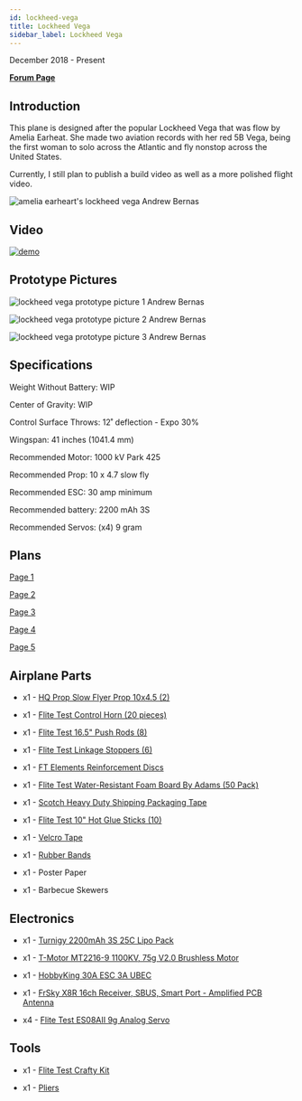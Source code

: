 ```yaml
---
id: lockheed-vega
title: Lockheed Vega
sidebar_label: Lockheed Vega
---
```


December 2018 - Present

**[Forum Page](https://forum.flitetest.com/index.php?threads/swappable-lockheed-vega-scratch-build.57538/#post-490118)**

## Introduction

This plane is designed after the popular Lockheed Vega that was flow by Amelia Earheat. She made two aviation records with her red 5B Vega, being the first woman to solo across the Atlantic and fly nonstop across the United States.

Currently, I still plan to publish a build video as well as a more polished flight video. 

![amelia earheart's lockheed vega Andrew Bernas](assets/in-progress/lockheed-vega/lockheed-vega-amelia-earhart.jpg)

## Video

[![demo](assets/in-progress/lockheed-vega/demo.jpg)](https://www.youtube.com/watch?v=GPNp3jSjrzM)

## Prototype Pictures

![lockheed vega prototype picture 1 Andrew Bernas](assets/in-progress/lockheed-vega/lockheed-vega-prototype-picture-1.jpg)

![lockheed vega prototype picture 2 Andrew Bernas](assets/in-progress/lockheed-vega/lockheed-vega-prototype-picture-2.jpg)

![lockheed vega prototype picture 3 Andrew Bernas](assets/in-progress/lockheed-vega/lockheed-vega-prototype-picture-3.jpg)

## Specifications

Weight Without Battery: WIP

Center of Gravity: WIP

Control Surface Throws: 12˚ deflection - Expo 30%

Wingspan: 41 inches (1041.4 mm)

Recommended Motor: 1000 kV Park 425

Recommended Prop: 10 x 4.7 slow fly

Recommended ESC: 30 amp minimum

Recommended battery: 2200 mAh 3S

Recommended Servos: (x4) 9 gram 

## Plans

[Page 1](https://ftforumx2.s3.amazonaws.com/2020/07/316068_987f3179f3db1847fcb8c77fefc5c8ae.pdf)

[Page 2](https://ftforumx2.s3.amazonaws.com/2020/07/316069_1989159290b8fe9b69443c179f03c988.pdf)

[Page 3](https://ftforumx2.s3.amazonaws.com/2020/07/316070_04f0a476a964c8ff0a99e6095574f6d3.pdf)

[Page 4](https://ftforumx2.s3.amazonaws.com/2020/07/316071_e5518e11d4e41a5af2f3e3fef71394a8.pdf)

[Page 5](https://ftforumx2.s3.amazonaws.com/2020/07/316072_5749ccda8807b6b979cf4e09f2baf9d9.pdf)

## Airplane Parts

* x1 - [HQ Prop Slow Flyer Prop 10x4.5 (2)](https://store.flitetest.com/hq-prop-slow-flyer-prop-10x4.5-2-hq-p010110450/p694739)

* x1 - [Flite Test Control Horn (20 pieces)](https://store.flitetest.com/flite-test-control-horn-20-pieces-flt-2005/p674276)

* x1 - [Flite Test 16.5" Push Rods (8)](https://store.flitetest.com/flite-test-16.5-push-rods-8-flt-2070/p791695)

* x1 - [Flite Test Linkage Stoppers (6)](https://store.flitetest.com/flite-test-linkage-stoppers-6-flt-2088/p846375)

* x1 - [FT Elements Reinforcement Discs](https://b2b.flitetest.com/ft-elements-reinforcement-discs/)

* x1 - [Flite Test Water-Resistant Foam Board By Adams (50 Pack)](https://store.flitetest.com/flite-test-waterresistant-foam-board-by-adams-50-pack-flt-2049/p674258)

* x1 - [Scotch Heavy Duty Shipping Packaging Tape](https://www.amazon.com/Scotch-Shipping-Packaging-Dispenser-142-6/dp/B000J07BRQ)

* x1 - [Flite Test 10" Hot Glue Sticks (10)](https://store.flitetest.com/flite-test-10-hot-glue-sticks-10-flt-2056/p675953)

* x1 - [Velcro Tape](https://www.amazon.com/VELCRO-Brand-Industrial-Strength-Superior/dp/B00114LOMM/ref=sr_1_1_sspa?keywords=velcro&qid=1563836688&s=gateway&sr=8-1-spons&th=1)

* x1 - [Rubber Bands](https://www.amazon.com/Alliance-26339-Advantage-Contains-Approx/dp/B008X09PGO/ref=sr_1_5?gclid=EAIaIQobChMIs5i279zt4wIVVRx9Ch1lagjREAAYAiAAEgKcK_D_BwE&hvadid=174255625898&hvdev=c&hvlocphy=9031971&hvnetw=g&hvpos=1t2&hvqmt=e&hvrand=9585746456564511481&hvtargid=kwd-90756301&hydadcr=24663_9649017&keywords=rubber+bands&qid=1565076670&s=gateway&sr=8-5)

* x1 -  Poster Paper

* x1 - Barbecue Skewers

## Electronics

* x1 - [Turnigy 2200mAh 3S 25C Lipo Pack](https://hobbyking.com/en_us/turnigy-2200mah-3s-25c-lipo-pack.html)

* x1 - [T-Motor MT2216-9 1100KV, 75g V2.0 Brushless Motor](https://www.gravesrc.com/t-motor-1100kv-v2-0-mt2216.html)

* x1 - [HobbyKing 30A ESC 3A UBEC](https://hobbyking.com/en_us/hobby-king-30a-esc-3a-ubec.html)

* x1 - [FrSky X8R 16ch Receiver, SBUS, Smart Port - Amplified PCB Antenna](https://www.getfpv.com/frsky-x8r-16ch-receiver-sbus-smart-port-amplified-pcb-antenna.html)

* x4 - [Flite Test ES08AII 9g Analog Servo](https://store.flitetest.com/flite-test-es08aii-9g-analog-servo-flt-3032/p785288)

## Tools

* x1 - [Flite Test Crafty Kit](https://store.flitetest.com/flite-test-crafty-kit-flt-5010/p791877)

* x1 - [Pliers](https://www.amazon.com/Tools-VISE-GRIP-Pliers-6-Inch-2078216/dp/B000A0OW2M?ref_=Oct_BSellerC_553314_1&pf_rd_p=192c0672-a4fc-5e22-b935-349dd71711e1&pf_rd_s=merchandised-search-6&pf_rd_t=101&pf_rd_i=553314&pf_rd_m=ATVPDKIKX0DER&pf_rd_r=2M4HQBG3AXGM6CT25QDS&pf_rd_r=2M4HQBG3AXGM6CT25QDS&pf_rd_p=192c0672-a4fc-5e22-b935-349dd71711e1)

